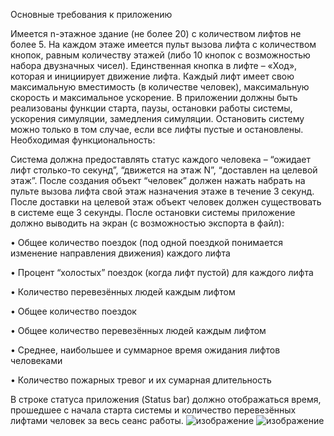 Основные требования к приложению

Имеется n-этажное здание (не более 20) с количеством лифтов не более 5. На каждом этаже имеется пульт вызова лифта с количеством кнопок, равным количеству этажей (либо 10 кнопок с возможностью набора двузначных чисел). Единственная кнопка в лифте – «Ход», которая и инициирует движение лифта. Каждый лифт имеет свою максимальную вместимость (в количестве человек), максимальную скорость и максимальное ускорение. В приложении должны быть реализованы функции старта, паузы, остановки работы системы, ускорения симуляции, замедления симуляции. Остановить систему можно только в том случае, если все лифты пустые и остановлены.
Необходимая функциональность:

Система должна предоставлять статус каждого человека – “ожидает лифт столько-то секунд”, “движется на этаж N”, “доставлен на целевой этаж”. После создания объект “человек” должен нажать набрать на пульте вызова лифта свой этаж назначения этаже в течение 3 секунд. После доставки на целевой этаж объект человек должен существовать в системе еще 3 секунды. После остановки системы приложение должно выводить на экран (с возможностью экспорта в файл):

• Общее количество поездок (под одной поездкой понимается изменение направления движения) каждого лифта

• Процент “холостых” поездок (когда лифт пустой) для каждого лифта

• Количество перевезённых людей каждым лифтом

• Общее количество поездок

• Общее количество перевезённых людей каждым лифтом

• Среднее, наибольшее и суммарное время ожидания лифтов человеками

• Количество пожарных тревог и их сумарная длительность

В строке статуса приложения (Status bar) должно отображаться время, прошедшее с начала старта системы и количество перевезённых лифтами человек за весь сеанс работы.
![изображение](https://user-images.githubusercontent.com/71975109/147378721-212adef1-e71c-4f08-a85f-c5c0c87b8186.png)
![изображение](https://user-images.githubusercontent.com/71975109/147379903-f5dcae1e-6728-4d20-a740-d2fe060f76e0.png)
